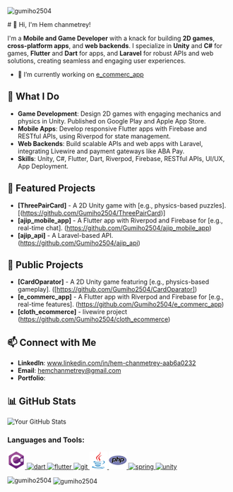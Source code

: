 <p align="left"> <img src="https://komarev.com/ghpvc/?username=gumiho2504&label=Profile%20views&color=0e75b6&style=flat" alt="gumiho2504" /> </p>
# 👋 Hi, I'm Hem chanmetrey!

I'm a **Mobile and Game Developer** with a knack for building **2D games**, **cross-platform apps**, and **web backends**. I specialize in **Unity** and **C#** for games, **Flutter** and **Dart** for apps, and **Laravel** for robust APIs and web solutions, creating seamless and engaging user experiences.

- 🔭 I’m currently working on [e_commerc_app](https://github.com/Gumiho2504/e_commerc_app)
  
## 🚀 What I Do
- **Game Development**: Design 2D games with engaging mechanics and physics in Unity. Published on Google Play and Apple App Store.
- **Mobile Apps**: Develop responsive Flutter apps with Firebase and RESTful APIs, using Riverpod for state management.
 - **Web Backends**: Build scalable APIs and web apps with Laravel, integrating Livewire and payment gateways like ABA Pay.
- **Skills**: Unity, C#, Flutter, Dart, Riverpod, Firebase, RESTful APIs, UI/UX, App Deployment.

## 🌟 Featured Projects
- **[ThreePairCard]** - A 2D Unity game with [e.g., physics-based puzzles]. [(https://github.com/Gumiho2504/ThreePairCard)]
- **[ajip_mobile_app]** - A Flutter app with Riverpod and Firebase for [e.g., real-time chat]. (https://github.com/Gumiho2504/ajip_mobile_app)
- **[ajip_api]** - A Laravel-based  API. (https://github.com/Gumiho2504/ajip_api)
## 🌟 Public Projects
- **[CardOparator]** - A 2D Unity game featuring [e.g., physics-based gameplay]. ([https://github.com/Gumiho2504/CardOparator])
- **[e_commerc_app]** - A Flutter app with Riverpod and Firebase for [e.g., real-time features]. (https://github.com/Gumiho2504/e_commerc_app)
- **[cloth_ecommerce]** - livewire project (https://github.com/Gumiho2504/cloth_ecommerce)
## 📫 Connect with Me
- **LinkedIn**: www.linkedin.com/in/hem-chanmetrey-aab6a0232
- **Email**: hemchanmetrey@gmail.com
- **Portfolio**: 
## 📊 GitHub Stats
![Your GitHub Stats](https://github-readme-stats.vercel.app/api?username=Gumiho2504&show_icons=true&theme=radical)









<h3 align="left">Languages and Tools:</h3>
<p align="left"> <a href="https://www.w3schools.com/cs/" target="_blank" rel="noreferrer"> <img src="https://raw.githubusercontent.com/devicons/devicon/master/icons/csharp/csharp-original.svg" alt="csharp" width="40" height="40"/> </a> <a href="https://dart.dev" target="_blank" rel="noreferrer"> <img src="https://www.vectorlogo.zone/logos/dartlang/dartlang-icon.svg" alt="dart" width="40" height="40"/> </a> <a href="https://flutter.dev" target="_blank" rel="noreferrer"> <img src="https://www.vectorlogo.zone/logos/flutterio/flutterio-icon.svg" alt="flutter" width="40" height="40"/> </a> <a href="https://git-scm.com/" target="_blank" rel="noreferrer"> <img src="https://www.vectorlogo.zone/logos/git-scm/git-scm-icon.svg" alt="git" width="40" height="40"/> </a> <a href="https://www.java.com" target="_blank" rel="noreferrer"> <img src="https://raw.githubusercontent.com/devicons/devicon/master/icons/java/java-original.svg" alt="java" width="40" height="40"/> </a> <a href="https://www.php.net" target="_blank" rel="noreferrer"> <img src="https://raw.githubusercontent.com/devicons/devicon/master/icons/php/php-original.svg" alt="php" width="40" height="40"/> </a> <a href="https://spring.io/" target="_blank" rel="noreferrer"> <img src="https://www.vectorlogo.zone/logos/springio/springio-icon.svg" alt="spring" width="40" height="40"/> </a>  </a> <a href="https://unity.com/" target="_blank" rel="noreferrer"> <img src="https://www.vectorlogo.zone/logos/unity3d/unity3d-icon.svg" alt="unity" width="40" height="40"/> </a> </p>

<p><img align="left" src="https://github-readme-stats.vercel.app/api/top-langs?username=gumiho2504&show_icons=true&locale=en&layout=compact" alt="gumiho2504" /></p>

<p>&nbsp;<img align="center" src="https://github-readme-stats.vercel.app/api?username=gumiho2504&show_icons=true&locale=en" alt="gumiho2504" /></p>



